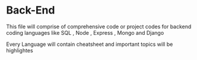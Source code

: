 # Back-End

This file will comprise of comprehensive code or project codes for backend coding languages like SQL , Node , Express , Mongo and Django

Every Language will contain cheatsheet and important topics will be highlightes
